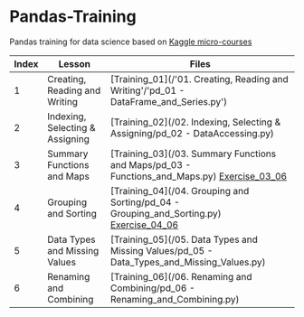# Pandas-Training

Pandas training for data science based on [Kaggle micro-courses](https://www.kaggle.com/learn/pandas)

Index | Lesson | Files
------------ | ------------ | -------------
1 | Creating, Reading and Writing | [Training_01](/'01. Creating, Reading and Writing'/'pd_01 - DataFrame_and_Series.py')
2 | Indexing, Selecting & Assigning | [Training_02](/02. Indexing, Selecting & Assigning/pd_02 - DataAccessing.py)
3 | Summary Functions and Maps | [Training_03](/03. Summary Functions and Maps/pd_03 - Functions_and_Maps.py) [Exercise_03_06](/)
4 | Grouping and Sorting | [Training_04](/04. Grouping and Sorting/pd_04 - Grouping_and_Sorting.py) [Exercise_04_06](/)
5 | Data Types and Missing Values | [Training_05](/05. Data Types and Missing Values/pd_05 - Data_Types_and_Missing_Values.py)
6 | Renaming and Combining | [Training_06](/06. Renaming and Combining/pd_06 - Renaming_and_Combining.py)
